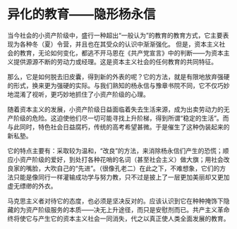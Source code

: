 # 异化的教育——隐形杨永信 
当今社会的小资产阶级中，盛行一种超出“一般认为”的教育的教育方式，它主要表现为各种冬（夏）令营，并且也在其受众的认识中渐渐强化。
但是，资本主义社会的教育，无论如何变化，都逃不开马恩在《共产党宣言》中的判断——为资本主义提供源源不断的劳动力或经理。这是资本主义社会的任何教育的共同特征。

那么，它是如何脱去旧皮囊，得到新的外表的呢？它的方法，就是有限地放弃强硬的形式，换来更为强硬的实际。与我们熟知的杨永信与豫章书院不同，它不仅巧妙地混淆了视听，更巧妙地抓住了小资产阶级的心理。

随着资本主义的发展，小资产阶级日益面临着失去生活来源，成为出卖劳动力的无产阶级的危险。这迫使他们尽一切可能寻找上升阶梯，得到所谓“稳定的生活”。而与此同时，特色社会日益腐朽，传统的高考希望甚微。于是催生了这种伪装起来的新私塾。

它的特点主要有：采取较为温和，“改良”的方法，来消除杨永信们产生的恐慌；顺应小资产阶级的爱好，到处打各种花哨的名词（甚至社会主义）做大旗；用社会改良家的嘴脸，大吹自己的“先进”。（很像孔老二）在此之下，不难想象，它们的方法只能是像同行一样灌输成功学与努力教，只不过是披上了一层更加美丽却又更加虚无缥缈的外衣。

马克思主义者对待它的态度，也必须是坚决反对的。应该认识到它在种种掩饰下隐藏的为资产阶级服务的本质——决无上升途径，而只是安慰剂而已。共产主义革命终将使它与产生它的资本主义社会一同消失，代之以真正使人类全面发展的教育。
